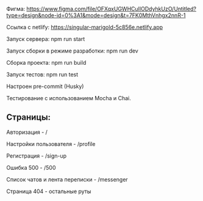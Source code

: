 Фигма: https://www.figma.com/file/OFXqxUGWHCulIODdyhkUzO/Untitled?type=design&node-id=0%3A1&mode=design&t=7FK0MthVnhgx2nnR-1

Ссылка с netlify: https://singular-marigold-5c856e.netlify.app

Запуск сервера: npm run start

Запуск сборки в режиме разработки: npm run dev

Сборка проекта: npm run build

Запуск тестов: npm run test

Настроен pre-commit (Husky)

Тестирование с использованием Mocha и Chai.

## Страницы:

Авторизация - /

Настройки пользователя - /profile

Регистрация - /sign-up

Ошибка 500 - /500

Список чатов и лента переписки - /messenger

Страница 404 - остальные руты
